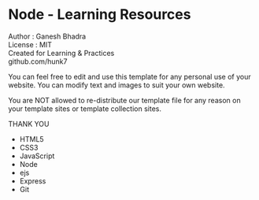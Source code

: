 # Node - Learning Resources 
 Author : Ganesh Bhadra     
 License : MIT    
 Created for Learning & Practices  
 github.com/hunk7     

You can feel free to edit and use this template for any personal use of your website. You can modify text and images to suit your own website.

You are NOT allowed to re-distribute our template file for any reason on your template sites or template collection sites.

THANK YOU

- HTML5 
- CSS3
- JavaScript
- Node
- ejs
- Express
- Git


